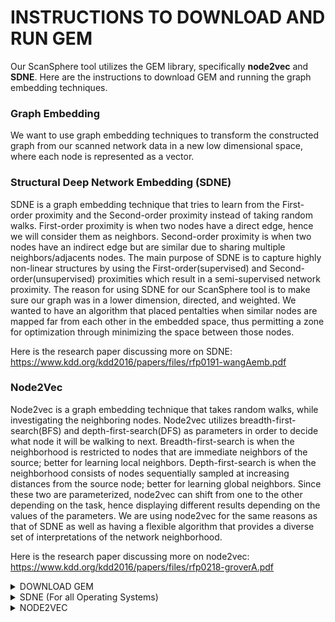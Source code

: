 # INSTRUCTIONS TO DOWNLOAD AND RUN GEM

Our ScanSphere tool utilizes the GEM library, specifically **node2vec** and **SDNE**. 
Here are the instructions to download GEM and running the graph embedding techniques.

### Graph Embedding

We want to use graph embedding techniques to transform the constructed graph from our scanned network data in a new low dimensional space, where each node is represented as a vector.

### Structural Deep Network Embedding (SDNE)

SDNE is a graph embedding technique that tries to learn from the First-order proximity and the Second-order proximity instead of taking random walks. First-order proximity is when two nodes have a direct edge, hence we will consider them as neighbors. Second-order proximity is when two nodes have an indirect edge but are similar due to sharing multiple neighbors/adjacents nodes. The main purpose of SDNE is to capture highly non-linear structures by using the First-order(supervised) and Second-order(unsupervised) proximities which result in a semi-supervised network proximity. The reason for using SDNE for our ScanSphere tool is to make sure our graph was in a lower dimension, directed, and weighted. We wanted to have an algorithm that placed pentalties when similar nodes are mapped far from each other in the embedded space, thus permitting a zone for optimization through minimizing the space between those nodes. 

Here is the research paper discussing more on SDNE: https://www.kdd.org/kdd2016/papers/files/rfp0191-wangAemb.pdf


### Node2Vec 

Node2vec is a graph embedding technique that takes random walks, while investigating the neighboring nodes. Node2vec utilizes breadth-first-search(BFS) and depth-first-search(DFS) as parameters in order to decide what node it will be walking to next. Breadth-first-search is when the neighborhood is restricted to nodes that are immediate neighbors of the source; better for learning local neighbors. Depth-first-search is when the neighborhood consists of nodes sequentially sampled at increasing distances from the source node; better for learning global neighbors. Since these two are parameterized, node2vec can shift from one to the other depending on the task, hence displaying different results depending on the values of the parameters. We are using node2vec for the same reasons as that of SDNE as well as having a flexible algorithm that provides a diverse set of interpretations of the network neighborhood. 

Here is the research paper discussing more on node2vec: https://www.kdd.org/kdd2016/papers/files/rfp0218-groverA.pdf


<details>
    <summary>DOWNLOAD GEM</summary>

1. Download GEM: https://github.com/palash1992/GEM
    
2. Go into the *tests* folder
    
3. Open the *test_karate.py* python file
    
4. Comment out lines 13 - 16 so that you only have: 

    *from gem.embedding.node2vec import node2vec*
    
    *from gem.embedding.sdne     import SDNE*
    
5. Comment out lines 33 - 36 so that you only have:

    *models.append(node2vec(d=2, max_iter=1, walk_len=80, num_walks=10, con_size=10, ret_p=1, inout_p=1))*
    
    *models.append(SDNE(d=2, beta=5, alpha=1e-5, nu1=1e-6, nu2=1e-6, K=3,n_units=[50, 15,], rho=0.3, n_iter=50,*                     xeta=0.01,n_batch=100,
                *modelfile=['enc_model.json', 'dec_model.json'],*
                *weightfile=['enc_weights.hdf5', 'dec_weights.hdf5']))*

6. Save the file
</details>

<details>
  <summary>SDNE (For all Operating Systems)</summary> 
<br>
**Note: GEM WILL NOT BE ABLE TO WORK IF YOU HAVE ANACONDA INSTALLED.**

1. On your terminal (cmd prompt, etc.) install specified versions:

    *pip3 install matplotlib==2.2.4*
    
    *pip3 install tensorflow==1.13.1*
    
2. Go to *tests* directory on your terminal and run the following:

    *python3 test_karate.py --SDNE 0*   
  
3. You should be able to see similar outputs as shown in the GEM GitHub Repository.

</details>

<details>
  <summary>NODE2VEC</summary> 


**FOR MAC OS**
1. Download Snap: https://github.com/snap-stanford/snap

2. Move your *snap-master* into the *GEM-master*

3. On your terminal, cd into your *snap-master* directory and run a *make all*
    
4. After *make all* is done, cd into *examples* and then cd into *node2vec* folder

5. Go into your bash file: *vi ~/.bash_profile* and change the export path:

    *export PATH=/Users/{user}/Desktop/SD/GEM-master/snap-master/examples/Release/:$PATH*
    
    ***Tip: You can go into the *examples* folder, drag and drop the *Release* folder into the bash file.***
    
6. In your *node2vec* folder, run: *./node2vec* to install

7. In your *node2vec* folder, run: *chmod +x ./node2vec* to give permission

8. Go back to the *tests* folder in *GEM-master* and run: 
    
    *python3 test_karate.py --node2vec 0* 

</details>


